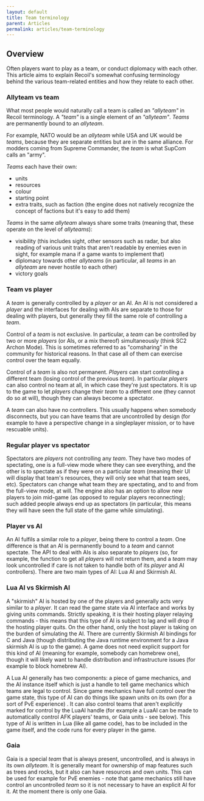 ```yaml
---
layout: default
title: Team terminology
parent: Articles
permalink: articles/team-terminology
---
```


## Overview

Often players want to play as a team, or conduct diplomacy with each other.
This article aims to explain Recoil's somewhat confusing terminology behind the various team-related entities and how they relate to each other.

### Allyteam vs team

What most people would naturally call a team is called an *"allyteam"* in Recoil terminology.
A *"team"* is a single element of an *"allyteam"*. *Teams* are permanently bound to an *allyteam*.

For example, NATO would be an *allyteam* while USA and UK would be *teams*, because they are separate entities but are in the same alliance.
For modders coming from Supreme Commander, the *team* is what SupCom calls an "army".

*Teams* each have their own:
 * units
 * resources
 * colour
 * starting point
 * extra traits, such as faction (the engine does not natively recognize the concept of factions but it's easy to add them)

*Teams* in the same *allyteam* always share some traits (meaning that, these operate on the level of *allyteams*):
 * visibility (this includes sight, other sensors such as radar, but also reading of various unit traits that aren't readable by enemies even in sight, for example mana if a game wants to implement that)
 * diplomacy towards other *allyteams* (in particular, all *teams* in an *allyteam* are never hostile to each other)
 * victory goals

### Team vs player

A *team* is generally controlled by a *player* or an AI.
An AI is not considered a *player* and the interfaces for dealing with AIs are separate to those for dealing with players,
but generally they fill the same role of controlling a *team*.

Control of a *team* is not exclusive.
In particular, a *team* can be controlled by two or more *players* (or AIs, or a mix thereof) simultaneously (think SC2 Archon Mode).
This is sometimes referred to as "comsharing" in the community for historical reasons.
In that case all of them can exercise control over the team equally.

Control of a *team* is also not permanent.
*Players* can start controlling a different team (losing control of the previous *team*).
In particular *players* can also control no team at all, in which case they're just spectators.
It is up to the game to let *players* change their *team* to a different one (they cannot do so at will), though they can always become a spectator.

A *team* can also have no controllers.
This usually happens when somebody disconnects, but you can have teams that are uncontrolled by design (for example to have a perspective change in a singleplayer mission, or to have rescuable units).

### Regular player vs spectator

Spectators are *players* not controlling any *team*.
They have two modes of spectating, one is a full-view mode where they can see everything, and the other is to spectate as if they were on a particular *team* (meaning their UI will display that team's resources, they will only see what that team sees, etc).
Spectators can change what team they are spectating, and to and from the full-view mode, at will.
The engine also has an option to allow new players to join mid-game (as opposed to regular players reconnecting); such added people always end up as spectators (in particular, this means they will have seen the full state of the game while simulating).

### Player vs AI

An AI fulfils a similar role to a *player*, being there to control a *team*.
One difference is that an AI is permanently bound to a *team* and cannot spectate.
The API to deal with AIs is also separate to *players* (so, for example, the function to get all *players* will not return them, and a *team* may look uncontrolled if care is not taken to handle both of its *player* and AI controllers). 
There are two main types of AI: Lua AI and Skirmish AI.

### Lua AI vs Skirmish AI

A "skirmish" AI is hosted by one of the players and generally acts very similar to a *player*.
It can read the game state via AI interface and works by giving units commands.
Strictly speaking, it is their hosting player relaying commands - this means that this type of AI is subject to lag and will drop if the hosting player quits.
On the other hand, only the host player is taking on the burden of simulating the AI.
There are currently Skirmish AI bindings for C and Java (though distributing the Java runtime environment for a Java skirmish AI is up to the game).
A game does not need explicit support for this kind of AI (meaning for example, somebody can homebrew one), though it will likely want to handle distribution and infrastructure issues (for example to block homebrew AI).

A Lua AI generally has two components: a piece of game mechanics, and the AI instance itself which is just a handle to tell game mechanics which teams are legal to control. 
Since game mechanics have full control over the game state, this type of AI can do things like spawn units on its own (for a sort of PvE experience) .
It can also control teams that aren't explicitly marked for control by the LuaAI handle (for example a LuaAI can be made to automatically control AFK players' teams, or Gaia units - see below).
This type of AI is written in Lua (like all game code), has to be included in the game itself, and the code runs for every player in the game.

### Gaia

Gaia is a special *team* that is always present, uncontrolled, and is always in its own *allyteam*.
It is generally meant for ownership of map features such as trees and rocks, but it also can have resources and own units.
This can be used for example for PvE enemies - note that game mechanics still have control an uncontrolled *team* so it is not necessary to have an explicit AI for it.
At the moment there is only one Gaia.
